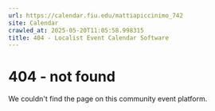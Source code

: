 ```yaml
---
url: https://calendar.fiu.edu/mattiapiccinimo_742
site: Calendar
crawled_at: 2025-05-20T11:05:58.998315
title: 404 - Localist Event Calendar Software
---
```


# 404 - not found
We couldn't find the page on this community event platform.
